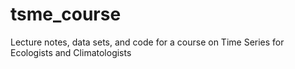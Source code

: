 # tsme_course
Lecture notes, data sets, and code for a course on Time Series for Ecologists and Climatologists
